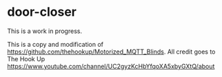 # door-closer

This is a work in progress.

This is a copy and modification of https://github.com/thehookup/Motorized_MQTT_Blinds. All credit goes to The Hook Up https://www.youtube.com/channel/UC2gyzKcHbYfqoXA5xbyGXtQ/about
